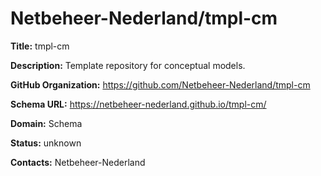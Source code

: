 # Netbeheer-Nederland/tmpl-cm

**Title:** tmpl-cm

**Description:** Template repository for conceptual models.

**GitHub Organization:** https://github.com/Netbeheer-Nederland/tmpl-cm

**Schema URL:** https://netbeheer-nederland.github.io/tmpl-cm/



**Domain:** Schema

**Status:** unknown



**Contacts:** Netbeheer-Nederland